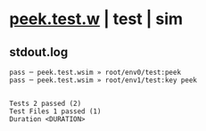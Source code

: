 # [peek.test.w](../../../../../../examples/tests/sdk_tests/counter/peek.test.w) | test | sim

## stdout.log
```log
pass ─ peek.test.wsim » root/env0/test:peek    
pass ─ peek.test.wsim » root/env1/test:key peek
 
 
Tests 2 passed (2)
Test Files 1 passed (1)
Duration <DURATION>
```

